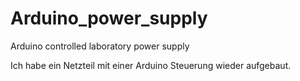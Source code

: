 Arduino_power_supply
====================

Arduino controlled laboratory power supply

Ich habe ein Netzteil mit einer Arduino Steuerung wieder aufgebaut.


